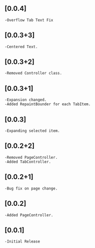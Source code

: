 ## [0.0.4]
    -Overflow Tab Text Fix

## [0.0.3+3]
    -Centered Text.

## [0.0.3+2]
    -Removed Controller class.

## [0.0.3+1]
    -Expansion changed.
    -Added RepaintBounder for each TabItem.

## [0.0.3]
    -Expanding selected item.

## [0.0.2+2]
    -Removed PageController.
    -Added TabController.

## [0.0.2+1]
    -Bug fix on page change.

## [0.0.2]
    -Added PageController.

## [0.0.1]
    -Initial Release
